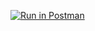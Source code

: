 [![Run in Postman](https://run.pstmn.io/button.svg)](https://app.getpostman.com/run-collection/550744b54bfc2e616453#?env%5BAssignment%201%20WebAPI%5D=W3sia2V5IjoiZWNob19ib2R5IiwidmFsdWUiOiIiLCJlbmFibGVkIjp0cnVlfV0=)